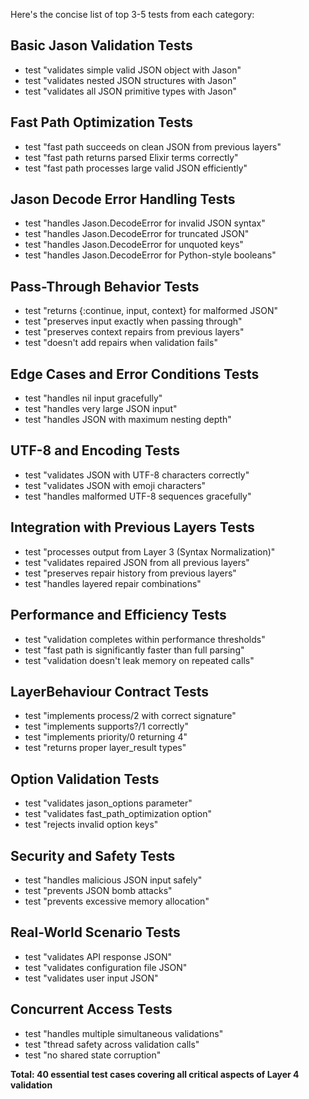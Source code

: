 Here's the concise list of top 3-5 tests from each category:

## Basic Jason Validation Tests
- test "validates simple valid JSON object with Jason"
- test "validates nested JSON structures with Jason"
- test "validates all JSON primitive types with Jason"

## Fast Path Optimization Tests
- test "fast path succeeds on clean JSON from previous layers"
- test "fast path returns parsed Elixir terms correctly"
- test "fast path processes large valid JSON efficiently"

## Jason Decode Error Handling Tests
- test "handles Jason.DecodeError for invalid JSON syntax"
- test "handles Jason.DecodeError for truncated JSON"
- test "handles Jason.DecodeError for unquoted keys"
- test "handles Jason.DecodeError for Python-style booleans"

## Pass-Through Behavior Tests
- test "returns {:continue, input, context} for malformed JSON"
- test "preserves input exactly when passing through"
- test "preserves context repairs from previous layers"
- test "doesn't add repairs when validation fails"

## Edge Cases and Error Conditions Tests
- test "handles nil input gracefully"
- test "handles very large JSON input"
- test "handles JSON with maximum nesting depth"

## UTF-8 and Encoding Tests
- test "validates JSON with UTF-8 characters correctly"
- test "validates JSON with emoji characters"
- test "handles malformed UTF-8 sequences gracefully"

## Integration with Previous Layers Tests
- test "processes output from Layer 3 (Syntax Normalization)"
- test "validates repaired JSON from all previous layers"
- test "preserves repair history from previous layers"
- test "handles layered repair combinations"

## Performance and Efficiency Tests
- test "validation completes within performance thresholds"
- test "fast path is significantly faster than full parsing"
- test "validation doesn't leak memory on repeated calls"

## LayerBehaviour Contract Tests
- test "implements process/2 with correct signature"
- test "implements supports?/1 correctly"
- test "implements priority/0 returning 4"
- test "returns proper layer_result types"

## Option Validation Tests
- test "validates jason_options parameter"
- test "validates fast_path_optimization option"
- test "rejects invalid option keys"

## Security and Safety Tests
- test "handles malicious JSON input safely"
- test "prevents JSON bomb attacks"
- test "prevents excessive memory allocation"

## Real-World Scenario Tests
- test "validates API response JSON"
- test "validates configuration file JSON"
- test "validates user input JSON"

## Concurrent Access Tests
- test "handles multiple simultaneous validations"
- test "thread safety across validation calls"
- test "no shared state corruption"

**Total: 40 essential test cases covering all critical aspects of Layer 4 validation**

